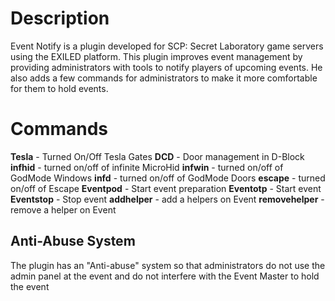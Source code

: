 # Description

Event Notify is a plugin developed for SCP: Secret Laboratory game servers using the EXILED platform. This plugin improves event management by providing administrators with tools to notify players of upcoming events. He also adds a few commands for administrators to make it more comfortable for them to hold events.

# Commands

**Tesla** - Turned On/Off Tesla Gates
**DCD** - Door management in D-Block
**infhid** - turned on/off of infinite MicroHid
**infwin** - turned on/off of GodMode Windows
**infd** - turned on/off of GodMode Doors
**escape** - turned on/off of Escape
**Eventpod** - Start event preparation
**Eventotp** - Start event
**Eventstop** - Stop event
**addhelper** - add a helpers on Event 
**removehelper** - remove a helper on Event

## Anti-Abuse System
The plugin has an "Anti-abuse" system so that administrators do not use the admin panel at the event and do not interfere with the Event Master to hold the event
